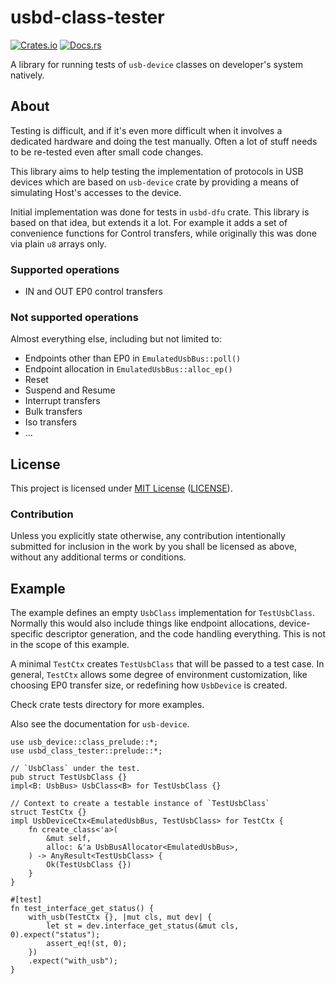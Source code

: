 # usbd-class-tester

[![Crates.io](https://img.shields.io/crates/v/usbd-class-tester.svg)](https://crates.io/crates/usbd-class-tester) [![Docs.rs](https://docs.rs/usbd-class-tester/badge.svg)](https://docs.rs/usbd-class-tester)

A library for running tests of `usb-device` classes on
developer's system natively.

## About

Testing is difficult, and if it's even more difficult
when it involves a dedicated hardware and doing
the test manually. Often a lot of stuff needs to be
re-tested even after small code changes.

This library aims to help testing the implementation of
protocols in USB devices which are based on `usb-device`
crate by providing a means of simulating Host's accesses
to the device.

Initial implementation was done for tests in `usbd-dfu`
crate. This library is based on that idea, but extends
it a lot. For example it adds a set of convenience
functions for Control transfers, while originally this
was done via plain `u8` arrays only.

### Supported operations

* IN and OUT EP0 control transfers

### Not supported operations

Almost everything else, including but not limited to:

* Endpoints other than EP0 in `EmulatedUsbBus::poll()`
* Endpoint allocation in `EmulatedUsbBus::alloc_ep()`
* Reset
* Suspend and Resume
* Interrupt transfers
* Bulk transfers
* Iso transfers
* ...

## License

This project is licensed under [MIT License](https://opensource.org/licenses/MIT)
([LICENSE](https://github.com/vitalyvb/usbd-class-tester/blob/main/LICENSE)).

### Contribution

Unless you explicitly state otherwise, any contribution intentionally
submitted for inclusion in the work by you shall be licensed as above,
without any additional terms or conditions.

## Example

The example defines an empty `UsbClass` implementation for `TestUsbClass`.
Normally this would also include things like endpoint allocations,
device-specific descriptor generation, and the code handling everything.
This is not in the scope of this example.

A minimal `TestCtx` creates `TestUsbClass` that will be passed to
a test case. In general, `TestCtx` allows some degree of environment
customization, like choosing EP0 transfer size, or redefining how
`UsbDevice` is created.

Check crate tests directory for more examples.

Also see the documentation for `usb-device`.

```
use usb_device::class_prelude::*;
use usbd_class_tester::prelude::*;

// `UsbClass` under the test.
pub struct TestUsbClass {}
impl<B: UsbBus> UsbClass<B> for TestUsbClass {}

// Context to create a testable instance of `TestUsbClass`
struct TestCtx {}
impl UsbDeviceCtx<EmulatedUsbBus, TestUsbClass> for TestCtx {
    fn create_class<'a>(
        &mut self,
        alloc: &'a UsbBusAllocator<EmulatedUsbBus>,
    ) -> AnyResult<TestUsbClass> {
        Ok(TestUsbClass {})
    }
}

#[test]
fn test_interface_get_status() {
    with_usb(TestCtx {}, |mut cls, mut dev| {
        let st = dev.interface_get_status(&mut cls, 0).expect("status");
        assert_eq!(st, 0);
    })
    .expect("with_usb");
}
```

